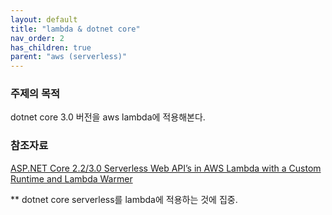 ```yaml
---
layout: default
title: "lambda & dotnet core"
nav_order: 2
has_children: true
parent: "aws (serverless)"
---
```


### 주제의 목적

dotnet core 3.0 버전을 aws lambda에 적용해본다.

### 참조자료

[ASP.NET Core 2.2/3.0 Serverless Web API’s in AWS Lambda with a Custom Runtime and Lambda Warmer](https://medium.com/@dimoss/asp-net-core-2-2-3-0-serverless-web-apis-in-aws-lambda-with-a-custom-runtime-and-lambda-warmer-ce19ce2e2c74)

** dotnet core serverless를 lambda에 적용하는 것에 집중.
